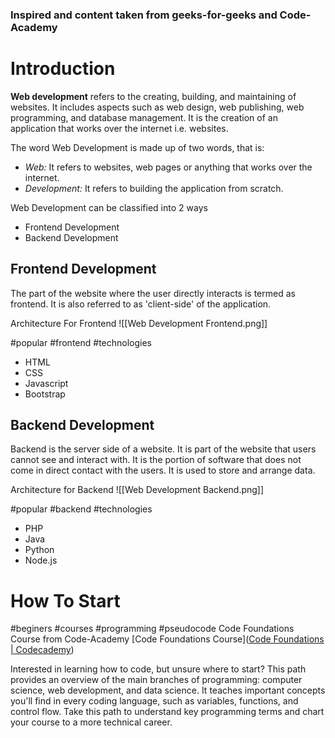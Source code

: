 ### Inspired and content taken from geeks-for-geeks and Code-Academy
# Introduction

**Web development** refers to the creating, building, and maintaining of websites. It includes aspects such as web design, web publishing, web programming, and database management. It is the creation of an application that works over the internet i.e. websites.

The word Web Development is made up of two words, that is:

- *Web:* It refers to websites, web pages or anything that works over the internet.
- *Development:* It refers to building the application from scratch.

Web Development can be classified into 2 ways 
- Frontend Development
- Backend Development

## Frontend Development
The part of the website where the user directly interacts is termed as frontend. It is also referred to as 'client-side' of the application. 

Architecture For Frontend
![[Web Development Frontend.png]]

#popular #frontend #technologies
- HTML
- CSS
- Javascript
- Bootstrap
## Backend Development

Backend is the server side of a website. It is part of the website that users cannot see and interact with. It is the portion of software that does not come in direct contact with the users. It is used to store and arrange data.

Architecture for Backend
![[Web Development Backend.png]]


#popular #backend #technologies 
- PHP
- Java
- Python
- Node.js


# How To Start

#beginers #courses #programming #pseudocode
Code Foundations Course from Code-Academy
[Code Foundations Course]([Code Foundations | Codecademy](https://www.codecademy.com/enrolled/paths/code-foundations))

Interested in learning how to code, but unsure where to start? This path provides an overview of the main branches of programming: computer science, web development, and data science. It teaches important concepts you'll find in every coding language, such as variables, functions, and control flow. Take this path to understand key programming terms and chart your course to a more technical career.